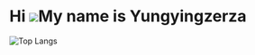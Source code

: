 Hi ![](https://user-images.githubusercontent.com/18350557/176309783-0785949b-9127-417c-8b55-ab5a4333674e.gif)My name is Yungyingzerza
=====================================================================================================================================


![Top Langs](https://github-readme-stats.vercel.app/api/top-langs/?username=yungyingzerza&layout=compact&langs_count=10&hide_progress=true&theme=radical&card_width=320)
